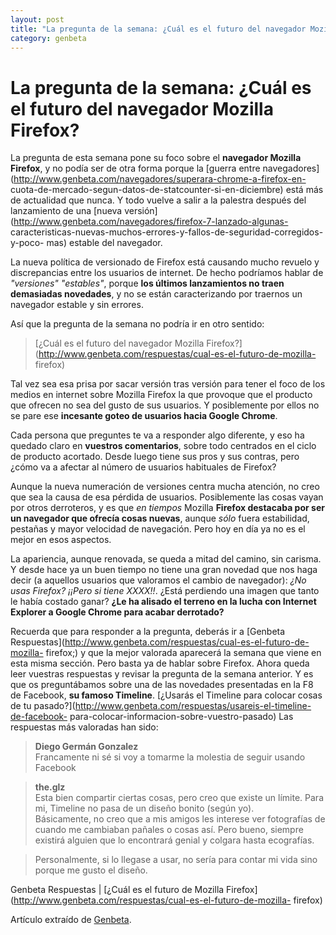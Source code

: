 ```yaml
---
layout: post
title: "La pregunta de la semana: ¿Cuál es el futuro del navegador Mozilla Firefox?"
category: genbeta
---
```


# La pregunta de la semana: ¿Cuál es el futuro del navegador Mozilla Firefox?

La pregunta de esta semana pone su foco sobre el **navegador Mozilla
Firefox**, y no podía ser de otra forma porque la [guerra entre
navegadores](http://www.genbeta.com/navegadores/superara-chrome-a-firefox-en-
cuota-de-mercado-segun-datos-de-statcounter-si-en-diciembre) está más de
actualidad que nunca. Y todo vuelve a salir a la palestra después del
lanzamiento de una [nueva
versión](http://www.genbeta.com/navegadores/firefox-7-lanzado-algunas-
caracteristicas-nuevas-muchos-errores-y-fallos-de-seguridad-corregidos-y-poco-
mas) estable del navegador.

La nueva política de versionado de Firefox está causando mucho revuelo y
discrepancias entre los usuarios de internet. De hecho podríamos hablar de
_"versiones" "estables"_, porque **los últimos lanzamientos no traen
demasiadas novedades**, y no se están caracterizando por traernos un navegador
estable y sin errores.

Así que la pregunta de la semana no podría ir en otro sentido:

> [¿Cuál es el futuro del navegador Mozilla
Firefox?](http://www.genbeta.com/respuestas/cual-es-el-futuro-de-mozilla-
firefox)

  
  
Tal vez sea esa prisa por sacar versión tras versión para tener el foco de los
medios en internet sobre Mozilla Firefox la que provoque que el producto que
ofrecen no sea del gusto de sus usuarios. Y posiblemente por ellos no se pare
ese **incesante goteo de usuarios hacia Google Chrome**.

Cada persona que preguntes te va a responder algo diferente, y eso ha quedado
claro en **vuestros comentarios**, sobre todo centrados en el ciclo de
producto acortado. Desde luego tiene sus pros y sus contras, pero ¿cómo va a
afectar al número de usuarios habituales de Firefox?

Aunque la nueva numeración de versiones centra mucha atención, no creo que sea
la causa de esa pérdida de usuarios. Posiblemente las cosas vayan por otros
derroteros, y es que _en tiempos_ Mozilla **Firefox destacaba por ser un
navegador que ofrecía cosas nuevas**, aunque _sólo_ fuera estabilidad,
pestañas y mayor velocidad de navegación. Pero hoy en día ya no es el mejor en
esos aspectos.

La apariencia, aunque renovada, se queda a mitad del camino, sin carisma. Y
desde hace ya un buen tiempo no tiene una gran novedad que nos haga decir (a
aquellos usuarios que valoramos el cambio de navegador): _¿No usas Firefox?
¡¡Pero si tiene XXXX!!_. ¿Está perdiendo una imagen que tanto le había costado
ganar? **¿Le ha alisado el terreno en la lucha con Internet Explorer a Google
Chrome para acabar derrotado?**

Recuerda que para responder a la pregunta, deberás ir a [Genbeta
Respuestas](http://www.genbeta.com/respuestas/cual-es-el-futuro-de-mozilla-
firefox;) y que la mejor valorada aparecerá la semana que viene en esta misma
sección. Pero basta ya de hablar sobre Firefox. Ahora queda leer vuestras
respuestas y revisar la pregunta de la semana anterior. Y es que os
preguntábamos sobre una de las novedades presentadas en la F8 de Facebook,
**su famoso Timeline**. [¿Usarás el Timeline para colocar cosas de tu
pasado?](http://www.genbeta.com/respuestas/usareis-el-timeline-de-facebook-
para-colocar-informacion-sobre-vuestro-pasado) Las respuestas más valoradas
han sido:

> **Diego Germán Gonzalez**  
Francamente ni sé si voy a tomarme la molestia de seguir usando Facebook

>

> **the.glz**  
Esta bien compartir ciertas cosas, pero creo que existe un límite. Para mi,
Timeline no pasa de un diseño bonito (según yo).  
Básicamente, no creo que a mis amigos les interese ver fotografías de cuando
me cambiaban pañales o cosas así. Pero bueno, siempre existirá alguien que lo
encontrará genial y colgara hasta ecografías.

>

> Personalmente, si lo llegase a usar, no sería para contar mi vida sino
porque me gusto el diseño.

Genbeta Respuestas | [¿Cuál es el futuro de Mozilla
Firefox](http://www.genbeta.com/respuestas/cual-es-el-futuro-de-mozilla-
firefox)

Artículo extraído de [Genbeta](http://www.genbeta.com).